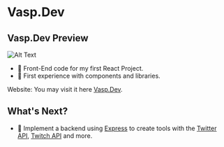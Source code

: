 # Vasp.Dev

## Vasp.Dev Preview

![Alt Text](https://i.imgur.com/xCmN0f3.gif)

* 🍒 Front-End code for my first React Project.
* 🍇 First experience with components and libraries.

Website: You may visit it here [Vasp.Dev](https://vasp.dev/).

## What's Next?

* 🍋 Implement a backend using [Express](https://expressjs.com/) to create tools with the [Twitter API](https://www.npmjs.com/package/twitter), [Twitch API](https://github.com/tmijs) and more.
